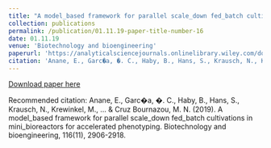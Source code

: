 ```yaml
---
title: "A model_based framework for parallel scale_down fed_batch cultivations in mini_bioreactors for accelerated phenotyping"
collection: publications
permalink: /publication/01.11.19-paper-title-number-16
date: 01.11.19
venue: 'Biotechnology and bioengineering'
paperurl: 'https://analyticalsciencejournals.onlinelibrary.wiley.com/doi/abs/10.1002/bit.27116'
citation: 'Anane, E., Garc�a, �. C., Haby, B., Hans, S., Krausch, N., Krewinkel, M., ... &amp; Cruz Bournazou, M. N. (2019). A model_based framework for parallel scale_down fed_batch cultivations in mini_bioreactors for accelerated phenotyping. Biotechnology and bioengineering, 116(11), 2906-2918.'
---
```

[Download paper here](https://analyticalsciencejournals.onlinelibrary.wiley.com/doi/abs/10.1002/bit.27116)

Recommended citation: Anane, E., Garc�a, �. C., Haby, B., Hans, S., Krausch, N., Krewinkel, M., ... & Cruz Bournazou, M. N. (2019). A model_based framework for parallel scale_down fed_batch cultivations in mini_bioreactors for accelerated phenotyping. Biotechnology and bioengineering, 116(11), 2906-2918.